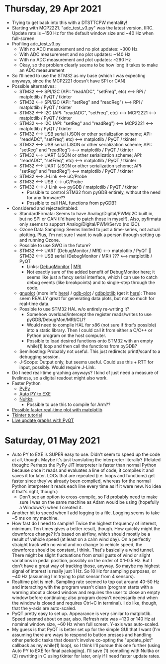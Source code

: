 # Thursday, 29 Apr 2021
- Trying to get back into this with a DTSTTCPW mentality!
- Starting with MCP2221. "adc_test_v3.py" was the latest version, IIRC. Update rate is ~150 Hz for the default window size and ~40 Hz when full-screen
- Profiling adc_test_v3.py
    - With no ADC measurement and no plot updates: ~300 Hz
    - With ADC measurement and no plot updates: ~140 Hz
    - With no ADC measurement and plot updates: ~290 Hz
    - Okay, so the problem clearly seems to be how long it takes to make an ADC measurement
- So I'll need to use the STM32 as my base (which I was expecting anyways, since the MCP2221 doesn't have SPI or CAN)
- Possible alternatives:
    - STM32 <--> SPI/I2C (API: "readADC", "setFreq", etc) <--> RPi / matplotlib / PyQT / tkinter
    - STM32 <--> SPI/I2C (API: "setReg" and "readReg") <--> RPi / matplotlib / PyQT / tkinter
    - STM32 <--> I2C (API: "readADC", "setFreq", etc) <--> MCP2221 <--> matplotlib / PyQT / tkinter
    - STM32 <--> I2C (API: "setReg" and "readReg") <--> MCP2221 <--> matplotlib / PyQT / tkinter
    - STM32 <--> USB serial (JSON or other serialization scheme; API: "readADC", "setFreq", etc) <--> matplotlib / PyQT / tkinter
    - STM32 <--> USB serial (JSON or other serialization scheme; API: "setReg" and "readReg") <--> matplotlib / PyQT / tkinter
    - STM32 <--> UART (JSON or other serialization scheme; API: "readADC", "setFreq", etc) <--> matplotlib / PyQT / tkinter
    - STM32 <--> UART (JSON or other serialization scheme; API: "setReg" and "readReg") <--> matplotlib / PyQT / tkinter
    - STM32 <--> J-Link <--> uC/Probe
    - STM32 <--> USB <--> uC/Probe
    - STM32 <--> J-Link <--> pyGDB / matplotlib / PyQT / tkinter
        - Possible to control STM32 from pyGDB entirely, without the need for any firmware??
        - Possible to call HAL functions from pyGDB?
- Considered and rejected/tabled:
    - StandardFirmata: Seems to have Analog/Digital/PWM/I2C built in, but no SPI or CAN (I'd have to patch those in myself). Also, pyfirmata only seems to support Analog/Digital/PWM/Servo (no I2C).
    - Ozone Data Sampling: Seems limited to just a time-series, not actual plotting. Plus, I'm not sure I want to walk a person through setting up and running Ozone.
    - Possible to use SWO in the future?
    - STM32 <--> UART (DebugMonitor / MRI) <--> matplotlib / PyQT || STM32 <--> USB serial (DebugMonitor / MRI) ??? <--> matplotlib / PyQT
        - Links: [DebugMonitor](https://interrupt.memfault.com/blog/cortex-m-debug-monitor) | [MRI](https://github.com/adamgreen/mri)
        - Not exactly sure of the added benefit of DebugMonitor here; it seems like just a fancy serial interface, which I can use to catch debug events (like breakpoints) and to single-step through the code.
    - [gnuplot](https://mcuoneclipse.com/2020/02/09/visualizing-data-with-eclipse-gdb-and-gnuplot/) (more info [here](https://sourceware.org/gdb/wiki/PlottingFromGDB)) / [gdb-plot](https://github.com/bthcode/gdb-plot) / [gdbplotlib](https://github.com/X-Neon/gdbplotlib) (get it [here](https://pypi.org/project/gdbplotlib/)): These seem REALLY great for generating data plots, but not so much for real-time data.
    - Possible to use STM32 HAL w/o entirely re-writing it?
        - Somehow overload/intercept the register reads/writes to use pyGDB/DebugMon/MRI/CLI?
        - Would need to compile HAL for x86 (not sure if _that's_ possible) into a static library. Then I could call it from either a C/C++ or Python program on the host computer.
        - Possible to load desired functions onto STM32 with an empty while(1) loop and then call the functions from pyGDB?
    - Semihosting: Probably not useful. This just redirects printf/scanf to a debugging session.
    - J-Scope: Output only, but seems useful. Could use this + RTT for input, possibly. Would require J-Link.
- Do I need real-time graphing anyways? I kind of just need a measure of liveliness, so a digital readout might also work.
- Faster Python
    - [PyPy](https://www.pypy.org/)
    - [Auto PY to EXE](https://dev.to/eshleron/how-to-convert-py-to-exe-step-by-step-guide-3cfi)
    - [Nuitka](https://github.com/Nuitka/Nuitka)
        - Possible to use this to compile for Arm??
- [Possible faster real-time plot with matplotlib](https://gist.github.com/Uberi/283a13b8a71a46fb4dc8)
- [Tkinter tutorial](https://pythonprogramming.net/plotting-live-bitcoin-price-data-tkinter-matplotlib/)
- [Live update graphs with PyQT](https://www.mfitzp.com/tutorials/plotting-pyqtgraph/)

# Saturday, 01 May 2021
- Auto PY to EXE is SUPER easy to use. Didn't seem to speed up the code at all, though. Maybe it's just translating the interpreter literally? (Related thought: Perhaps the PyPy JIT interpreter is faster than normal Python because once it reads and evaluates a line of code, it compiles it and saves it for later. LOCs that are repeated (i.e. loops and functions) get faster since they've already been compiled, whereas for the normal Python interpreter it reads each line every time as if it were new. No idea if that's right, though.)
    - Don't see an option to cross-compile, so I'd probably need to make sure I was on the same machine as Adam would be using (hopefully a Windows?) when I created it.
- Another hit to speed when I add logging to a file. Logging seems to take ~5 ms on my machine.
- How fast do I need to sample? Twice the highest frequency of interest, minimum. Ten times gives a better result, though. How quickly might the downforce change? It's based on airflow, which should mostly be a result of vehicle speed (at least on a calm wind day). On a perfectly straight track with no wind and no change to vehicle speed, the downforce should be constant, I think. That's basically a wind tunnel. There might be slight fluctuations from small gusts of wind or slight variations in pedal position, possibly on the order of 0.1-0.5 Hz. But I don't have a great way of tracking those, anyway. So maybe my highest signal of interest is really just 1 Hz. So 10 Hz for sampling purposes, or ~40 Hz (assuming I'm trying to plot sensor from 4 sensors).
- Realtime plot is meh. Sampling rate seemed to top out around 40-50 Hz and interacting with the program wasn't clean (program starts with a warning about a closed window and requires the user to close an empty window before continuing; also program doesn't necessarily end when the window is closed and requires Ctrl+C in terminal). I do like, though, that the y-axis are auto-scaled.
- PyQT pretty easy to set up. Appearance is very similar to matplotlib. Speed seemed about on par, also. Refresh rate was ~130 or 140 Hz at nominal window size, ~60 Hz when full screen. Y-axis was auto-scaled.
- My guess is that PyQT is better set up for the simple GUI that I want (I'm assuming there are ways to respond to button presses and handling other periodic tasks that doesn't involve co-opting the "update_plot" callback as my while(1) loop), so I think I'll pursue this one further (using Auto PY to EXE for final packaging). I'll save (1) compiling with Nuitka or (2) rewriting in C using tkinter for later, only if I need faster update rates.